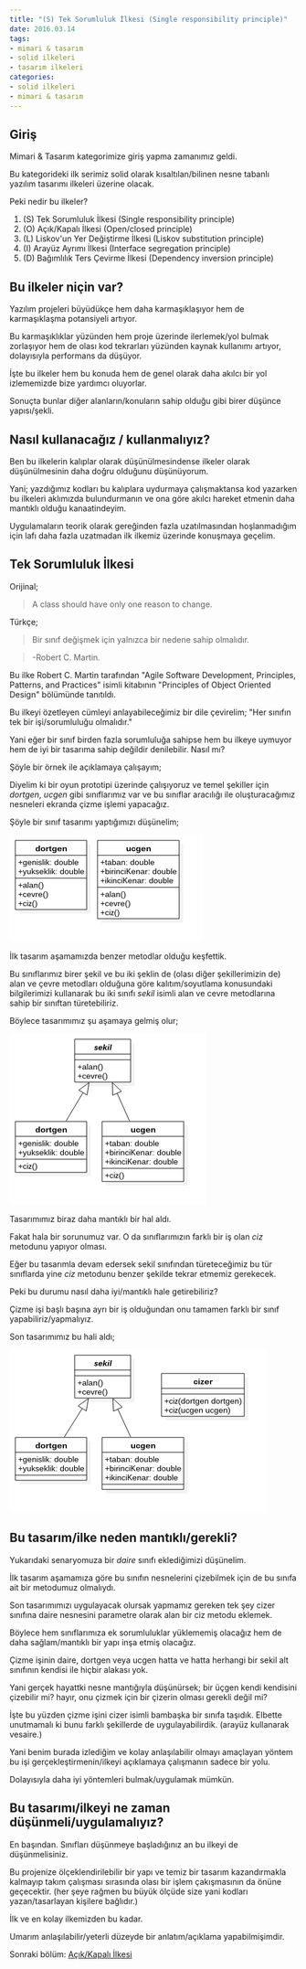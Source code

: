 ```yaml
---
title: "(S) Tek Sorumluluk İlkesi (Single responsibility principle)"
date: 2016.03.14
tags:
- mimari & tasarım
- solid ilkeleri
- tasarım ilkeleri
categories:
- solid ilkeleri
- mimari & tasarım
---
```


## Giriş

Mimari & Tasarım kategorimize giriş yapma zamanımız geldi.

Bu kategorideki ilk serimiz solid olarak kısaltılan/bilinen nesne tabanlı yazılım tasarımı ilkeleri üzerine olacak.

Peki nedir bu ilkeler?

1. (S) Tek Sorumluluk İlkesi (Single responsibility principle)  
2. (O) Açık/Kapalı İlkesi (Open/closed principle)  
3. (L) Liskov'un Yer Değiştirme İlkesi (Liskov substitution principle)  
4. (I) Arayüz Ayrımı İlkesi (Interface segregation principle)  
5. (D) Bağımlılık Ters Çevirme İlkesi (Dependency inversion principle)

## Bu ilkeler niçin var?

Yazılım projeleri büyüdükçe hem daha karmaşıklaşıyor hem de karmaşıklaşma potansiyeli artıyor.

Bu karmaşıklıklar yüzünden hem proje üzerinde ilerlemek/yol bulmak zorlaşıyor hem de olası kod tekrarları yüzünden kaynak kullanımı artıyor, dolayısıyla performans da düşüyor.  

İşte bu ilkeler hem bu konuda hem de genel olarak daha akılcı bir yol izlememizde bize yardımcı oluyorlar.

Sonuçta bunlar diğer alanların/konuların sahip olduğu gibi birer düşünce yapısı/şekli.

## Nasıl kullanacağız / kullanmalıyız?

Ben bu ilkelerin kalıplar olarak düşünülmesindense ilkeler olarak düşünülmesinin daha doğru olduğunu düşünüyorum.

Yani; yazdığımız kodları bu kalıplara uydurmaya çalışmaktansa kod yazarken bu ilkeleri aklımızda bulundurmanın ve ona göre akılcı hareket etmenin daha mantıklı olduğu kanaatindeyim.  

Uygulamaların teorik olarak gereğinden fazla uzatılmasından hoşlanmadığım için lafı daha fazla uzatmadan ilk ilkemiz üzerinde konuşmaya geçelim.  

## Tek Sorumluluk İlkesi

Orijinal;

> A class should have only one reason to change.

Türkçe;

> Bir sınıf değişmek için yalnızca bir nedene sahip olmalıdır.

> -Robert C. Martin.

Bu ilke Robert C. Martin tarafından "Agile Software Development, Principles, Patterns, and Practices" isimli kitabının "Principles of Object Oriented Design" bölümünde tanıtıldı.

Bu ilkeyi özetleyen cümleyi anlayabileceğimiz bir dile çevirelim; "Her sınıfın tek bir işi/sorumluluğu olmalıdır."

Yani eğer bir sınıf birden fazla sorumluluğa sahipse hem bu ilkeye uymuyor hem de iyi bir tasarıma sahip değildir denilebilir. Nasıl mı?  

Şöyle bir örnek ile açıklamaya çalışayım;  

Diyelim ki bir oyun prototipi üzerinde çalışıyoruz ve temel şekiller için *dortgen*, *ucgen* gibi sınıflarımız var ve bu sınıflar aracılığı ile oluşturacağımız nesneleri ekranda çizme işlemi yapacağız.

Şöyle bir sınıf tasarımı yaptığımızı düşünelim;  

![Birinci Adım](/resimler/solid/ilkeler1.png)

İlk tasarım aşamamızda benzer metodlar olduğu keşfettik.

Bu sınıflarımız birer şekil ve bu iki şeklin de (olası diğer şekillerimizin de) alan ve çevre metodları olduğuna göre kalıtım/soyutlama konusundaki bilgilerimizi kullanarak bu iki sınıfı *sekil* isimli alan ve cevre metodlarına sahip bir sınıftan türetebiliriz.

Böylece tasarımımız şu aşamaya gelmiş olur;  

![İkinci Adım](/resimler/solid/ilkeler2.png)

Tasarımımız biraz daha mantıklı bir hal aldı.

Fakat hala bir sorunumuz var. O da sınıflarımızın farklı bir iş olan *ciz* metodunu yapıyor olması.

Eğer bu tasarımla devam edersek sekil sınıfından türeteceğimiz bu tür sınıflarda yine *ciz* metodunu benzer şekilde tekrar etmemiz gerekecek.

Peki bu durumu nasıl daha iyi/mantıklı hale getirebiliriz?

Çizme işi başlı başına ayrı bir iş olduğundan onu tamamen farklı bir sınıf yapabiliriz/yapmalıyız.

Son tasarımımız bu hali aldı;  

![Üçüncü Adım](/../resimler/solid/ilkeler3.png)

## Bu tasarım/ilke neden mantıklı/gerekli?

Yukarıdaki senaryomuza bir *daire* sınıfı eklediğimizi düşünelim.

İlk tasarım aşamamıza göre bu sınıfın nesnelerini çizebilmek için de bu sınıfa ait bir metodumuz olmalıydı.

Son tasarımımızı uygulayacak olursak yapmamız gereken tek şey cizer sınıfına daire nesnesini parametre olarak alan bir ciz metodu eklemek.

Böylece hem sınıflarımıza ek sorumluluklar yüklememiş olacağız hem de daha sağlam/mantıklı bir yapı inşa etmiş olacağız.  

Çizme işinin daire, dortgen veya ucgen hatta ve hatta herhangi bir sekil alt sınıfının kendisi ile hiçbir alakası yok.

Yani gerçek hayattki nesne mantığıyla düşünürsek; bir üçgen kendi kendisini çizebilir mi? hayır, onu çizmek için bir çizerin olması gerekli değil mi?  

İşte bu yüzden çizme işini cizer isimli bambaşka bir sınıfa taşıdık. Elbette unutmamalı ki bunu farklı şekillerde de uygulayabilirdik. (arayüz kullanarak vesaire.)

Yani benim burada izlediğim ve kolay anlaşılabilir olmayı amaçlayan yöntem bu işi gerçekleştirmenin/ilkeyi açıklamaya çalışmanın sadece bir yolu.

Dolayısıyla daha iyi yöntemleri bulmak/uygulamak mümkün.

## Bu tasarımı/ilkeyi ne zaman düşünmeli/uygulamalıyız?

En başından. Sınıfları düşünmeye başladığınız an bu ilkeyi de düşünmelisiniz.

Bu projenize ölçeklendirilebilir bir yapı ve temiz bir tasarım kazandırmakla kalmayıp takım çalışması sırasında olası bir işlem çakışmasının da önüne geçecektir. (her şeye rağmen bu büyük ölçüde size yani kodları yazan/tasarlayan kişilere bağlıdır.)

İlk ve en kolay ilkemizden bu kadar.

Umarım anlaşılabilir/yeterli düzeyde bir anlatım/açıklama yapabilmişimdir.

Sonraki bölüm: [Açık/Kapalı İlkesi][1]

[1]: /2016/03/15/acik-kapali-ilkesi-open-closed-principle/
